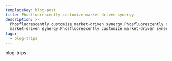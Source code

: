 ```yaml
---
templateKey: blog-post
title: Phosfluorescently customize market-driven synergy.
description: >-
  Phosfluorescently customize market-driven synergy.Phosfluorescently customize
  market-driven synergy.Phosfluorescently customize market-driven synergy.
tags:
  - blog-trips
---
```

blog-trips
